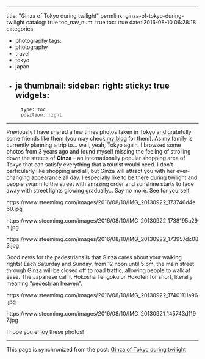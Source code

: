 
---
title: "Ginza of Tokyo during twilight"
permlink: ginza-of-tokyo-during-twilight
catalog: true
toc_nav_num: true
toc: true
date: 2016-08-10 06:28:18
categories:
- photography
tags:
- photography
- travel
- tokyo
- japan
- ja
thumbnail: 
sidebar:
    right:
        sticky: true
widgets:
    -
        type: toc
        position: right
---


<p>Previously I have shared a few times photos taken in Tokyo and gratefully some friends like them (you may check <a href="https://steemit.com/@deanliu">my blog</a> for them). As my family is currently planning a trip to... well, yeah, Tokyo again, I browsed some photos from 3 years ago and found myself missing the feeling of strolling down the streets of <strong>Ginza</strong> - an internationally popular shopping area of Tokyo that can satisfy everything that a tourist would need. I don't particularly like shopping and all, but Ginza will attract you with her ever-changing appearance all day. I especially like to be there during twilight and people swarm to the street with amazing order and sunshine starts to fade away with street lights glowing gradually... Say no more. See for yourself.</p>
<p>https://www.steemimg.com/images/2016/08/10/IMG_20130922_173746d4e60.jpg</p>
<p>https://www.steemimg.com/images/2016/08/10/IMG_20130922_1738195a29a.jpg</p>
<p>https://www.steemimg.com/images/2016/08/10/IMG_20130922_173957dc083.jpg</p>
<p>Good news for the pedestrians is that Ginza cares about your walking rights! Each Saturday and Sunday, from 12 noon until 5 pm, the main street through Ginza will be closed off to road traffic, allowing people to walk at ease. The Japanese call it Hokosha Tengoku or Hokoten for short, literally meaning &quot;pedestrian heaven&quot;.</p>
<p>https://www.steemimg.com/images/2016/08/10/IMG_20130922_17401111a96.jpg</p>
<p>https://www.steemimg.com/images/2016/08/10/IMG_20130921_145743d1197.jpg</p>
<p>I hope you enjoy these photos!</p>

- - -

This page is synchronized from the post: [Ginza of Tokyo during twilight](https://steemit.com/@deanliu/ginza-of-tokyo-during-twilight)
